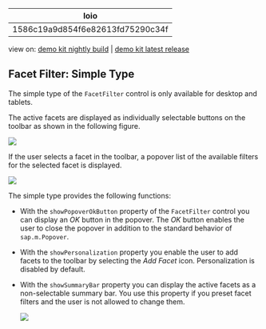 <!-- loio1586c19a9d854f6e82613fd75290c34f -->

| loio |
| -----|
| 1586c19a9d854f6e82613fd75290c34f |

<div id="loio">

view on: [demo kit nightly build](https://sdk.openui5.org/nightly/#/topic/1586c19a9d854f6e82613fd75290c34f) | [demo kit latest release](https://sdk.openui5.org/topic/1586c19a9d854f6e82613fd75290c34f)</div>

## Facet Filter: Simple Type

The simple type of the `FacetFilter` control is only available for desktop and tablets.

The active facets are displayed as individually selectable buttons on the toolbar as shown in the following figure.

![](images/loio0c7cf9fee5ff4148ad1838cec80fa1ea_LowRes.png)

If the user selects a facet in the toolbar, a popover list of the available filters for the selected facet is displayed.

![](images/loio5dd47289104c4f50b6f0748e8f39a372_LowRes.png)

The simple type provides the following functions:

-   With the `showPopoverOkButton` property of the `FacetFilter` control you can display an *OK* button in the popover. The *OK* button enables the user to close the popover in addition to the standard behavior of `sap.m.Popover`.

-   With the `showPersonalization` property you enable the user to add facets to the toolbar by selecting the *Add Facet* icon. Personalization is disabled by default.

-   With the `showSummaryBar` property you can display the active facets as a non-selectable summary bar. You use this property if you preset facet filters and the user is not allowed to change them.

    ![](images/loio53a401c2261b46ec9f4253fbf2363c28_LowRes.png)


